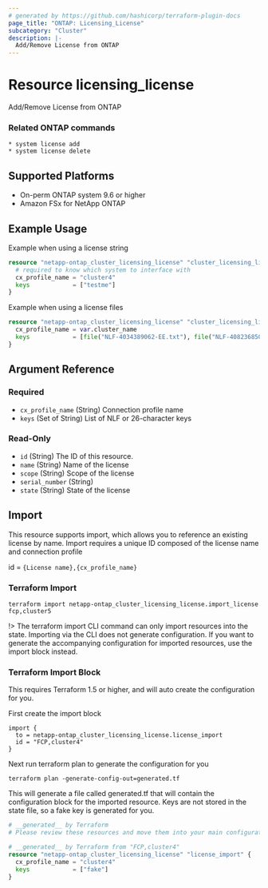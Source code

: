```yaml
---
# generated by https://github.com/hashicorp/terraform-plugin-docs
page_title: "ONTAP: Licensing_License"
subcategory: "Cluster"
description: |-
  Add/Remove License from ONTAP
---
```


# Resource licensing_license
Add/Remove License from ONTAP

### Related ONTAP commands
```commandline
* system license add
* system license delete
```

## Supported Platforms
* On-perm ONTAP system 9.6 or higher
* Amazon FSx for NetApp ONTAP

## Example Usage
Example when using a license string
```terraform
resource "netapp-ontap_cluster_licensing_license" "cluster_licensing_license" {
  # required to know which system to interface with
  cx_profile_name = "cluster4"
  keys            = ["testme"]
}
```
Example when using a license files
```terraform
resource "netapp-ontap_cluster_licensing_license" "cluster_licensing_license" {
  cx_profile_name = var.cluster_name
  keys            = [file("NLF-4034389062-EE.txt"), file("NLF-4082368507-EE.txt")]
}
```


<!-- schema generated by tfplugindocs -->
## Argument Reference

### Required

- `cx_profile_name` (String) Connection profile name
- `keys` (Set of String) List of NLF or 26-character keys

### Read-Only

- `id` (String) The ID of this resource.
- `name` (String) Name of the license
- `scope` (String) Scope of the license
- `serial_number` (String)
- `state` (String) State of the license

## Import
This resource supports import, which allows you to reference an existing license by name. Import requires a unique ID composed of the license name and connection profile

id = `{License name},{cx_profile_name}`

### Terraform Import
```shell
terraform import netapp-ontap_cluster_licensing_license.import_license fcp,cluster5
```

!> The terraform import CLI command can only import resources into the state. Importing via the CLI does not generate configuration. If you want to generate the accompanying configuration for imported resources, use the import block instead.

### Terraform Import Block
This requires Terraform 1.5 or higher, and will auto create the configuration for you.

First create the import block

```terrafrom
import {
  to = netapp-ontap_cluster_licensing_license.license_import
  id = "FCP,cluster4"
}
```

Next run terraform plan to generate the configuration for you
    
```shell
terraform plan -generate-config-out=generated.tf
```

This will generate a file called generated.tf that will contain the configuration block for the imported resource.
Keys are not stored in the state file, so a fake key is generated for you.

```terraform
# __generated__ by Terraform
# Please review these resources and move them into your main configuration files.

# __generated__ by Terraform from "FCP,cluster4"
resource "netapp-ontap_cluster_licensing_license" "license_import" {
  cx_profile_name = "cluster4"
  keys            = ["fake"]
}
```